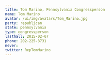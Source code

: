 ```yaml
---
title: Tom Marino, Pennsylvania Congressperson
name: Tom Marino
avatar: /ui/img/avatars/Tom_Marino.jpg
party: republican
state: pennsylvania
type: congressperson
lasthall: 2015-02-07
phone: 202-225-3731
never: 
twitter: RepTomMarino
---
```

